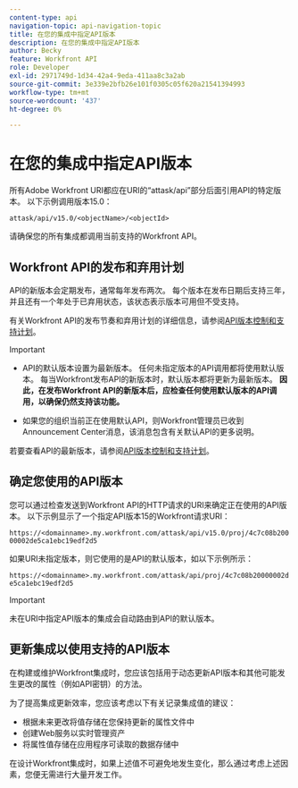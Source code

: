 ```yaml
---
content-type: api
navigation-topic: api-navigation-topic
title: 在您的集成中指定API版本
description: 在您的集成中指定API版本
author: Becky
feature: Workfront API
role: Developer
exl-id: 2971749d-1d34-42a4-9eda-411aa8c3a2ab
source-git-commit: 3e339e2bfb26e101f0305c05f620a21541394993
workflow-type: tm+mt
source-wordcount: '437'
ht-degree: 0%

---
```


# 在您的集成中指定API版本

所有Adobe Workfront URI都应在URI的“attask/api”部分后面引用API的特定版本。 以下示例调用版本15.0：

`attask/api/v15.0/<objectName>/<objectId>`

请确保您的所有集成都调用当前支持的Workfront API。

## Workfront API的发布和弃用计划

API的新版本会定期发布，通常每年发布两次。 每个版本在发布日期后支持三年，并且还有一个年处于已弃用状态，该状态表示版本可用但不受支持。

有关Workfront API的发布节奏和弃用计划的详细信息，请参阅[API版本控制和支持计划](../../wf-api/api/api-version-support-schedule.md)。

>[!IMPORTANT]
>
>* API的默认版本设置为最新版本。 任何未指定版本的API调用都将使用默认版本。 每当Workfront发布API的新版本时，默认版本都将更新为最新版本。 **因此，在发布Workfront API的新版本后，应检查任何使用默认版本的API调用，以确保仍然支持该功能。**
>
>* 如果您的组织当前正在使用默认API，则Workfront管理员已收到Announcement Center消息，该消息包含有关默认API的更多说明。
>
>若要查看API的最新版本，请参阅[API版本控制和支持计划](../../wf-api/api/api-version-support-schedule.md)。


## 确定您使用的API版本

您可以通过检查发送到Workfront API的HTTP请求的URI来确定正在使用的API版本。 以下示例显示了一个指定API版本15的Workfront请求URI：

`https://<domainname>.my.workfront.com/attask/api/v15.0/proj/4c7c08b20000002de5ca1ebc19edf2d5`

如果URI未指定版本，则它使用的是API的默认版本，如以下示例所示：

`https://<domainname>.my.workfront.com/attask/api/proj/4c7c08b20000002de5ca1ebc19edf2d5`

>[!IMPORTANT]
>
> 未在URI中指定API版本的集成会自动路由到API的默认版本。

## 更新集成以使用支持的API版本

在构建或维护Workfront集成时，您应该包括用于动态更新API版本和其他可能发生更改的属性（例如API密钥）的方法。

为了提高集成更新效率，您应该考虑以下有关记录集成值的建议：

* 根据未来更改将值存储在您保持更新的属性文件中
* 创建Web服务以实时管理资产
* 将属性值存储在应用程序可读取的数据存储中

在设计Workfront集成时，如果上述值不可避免地发生变化，那么通过考虑上述因素，您便无需进行大量开发工作。
